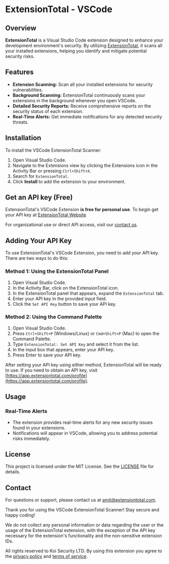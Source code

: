 # ExtensionTotal - VSCode

## Overview

**ExtensionTotal** is a Visual Studio Code extension designed to enhance your development environment's security. By utilizing [ExtensionTotal](https://extensiontotal.com), it scans all your installed extensions, helping you identify and mitigate potential security risks.

## Features

- **Extension Scanning:** Scan all your installed extensions for security vulnerabilities.
- **Background Scanning:** ExtensionTotal continuously scans your extensions in the background whenever you open VSCode.
- **Detailed Security Reports:** Receive comprehensive reports on the security status of each extension.
- **Real-Time Alerts:** Get immediate notifications for any detected security threats.

## Installation

To install the VSCode ExtensionTotal Scanner:

1. Open Visual Studio Code.
2. Navigate to the Extensions view by clicking the Extensions icon in the Activity Bar or pressing `Ctrl+Shift+X`.
3. Search for `ExtensionTotal`.
4. Click **Install** to add the extension to your environment.

## Get an API key (Free)

ExtensionTotal's VSCode Extension **is free for personal use**. To begin get your API key at [ExtensionTotal Website](https://app.extensiontotal.com/profile)

For organizational use or direct API access, visit our [contact us](https://x.extensiontotal.com/form/92334a41-fb8d-44d1-96f1-17bd15258d34?source=vscode_extension).

## Adding Your API Key

To use ExtensionTotal's VSCode Extension, you need to add your API key. There are two ways to do this:

### Method 1: Using the ExtensionTotal Panel

1. Open Visual Studio Code.
2. In the Activity Bar, click on the ExtensionTotal icon.
3. In the ExtensionTotal panel that appears, expand the `ExtensionTotal` tab.
4. Enter your API key in the provided input field.
5. Click the `Set API Key` button to save your API key.

### Method 2: Using the Command Palette

1. Open Visual Studio Code.
2. Press `Ctrl+Shift+P` (Windows/Linux) or `Cmd+Shift+P` (Mac) to open the Command Palette.
3. Type `ExtensionTotal: Set API Key` and select it from the list.
4. In the input box that appears, enter your API key.
5. Press Enter to save your API key.

After setting your API key using either method, ExtensionTotal will be ready to use. If you need to obtain an API key, visit [https://app.extensiontotal.com/profile](https://app.extensiontotal.com/profile).

## Usage

### Real-Time Alerts

- The extension provides real-time alerts for any new security issues found in your extensions.
- Notifications will appear in VSCode, allowing you to address potential risks immediately.

## License

This project is licensed under the MIT License. See the [LICENSE](LICENSE) file for details.

## Contact

For questions or support, please contact us at [amit@extensiontotal.com](mailto:amit@extensiontotal.com).

Thank you for using the VSCode ExtensionTotal Scanner! Stay secure and happy coding!

We do not collect any personal information or data regarding the user or the usage of the ExtensionTotal extension, with the exception of the API key necessary for the extension's functionality and the non-sensitive extension IDs. 

All rights reserved to Koi Security LTD. By using this extension you agree to the [privacy policy](https://www.extensiontotal.com/privacy-policy) and [terms of service](https://www.extensiontotal.com/terms-of-service).